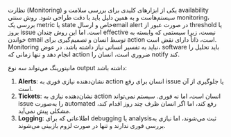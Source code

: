نظارت (Monitoring) یکی از ابزارهای کلیدی برای بررسی سلامت و availability سیستم‌هاست و به همین دلیل باید با دقت طراحی شود. روش سنتی monitoring، بررسی یک metric یا state خاص و ارسالemail alert در صورت عبور از threshold یا بروز issue است. اما این روش چندان effective نیست، زیرا سیستمی که وابسته به خواندن email توسط انسان و تصمیم‌گیری برای action است، ذاتاً دارای نقض است. Monitoring نباید به تفسیر انسانی نیاز داشته باشد. در عوض، software باید تحلیل را انجام دهد و تنها زمانی که action ضروری است، انسان را notify کند.

مانیتورینگ می‌تواند سه نوع output داشته باشد:

1. **Alerts**: نشان‌دهنده نیازی فوری به action انسان برای رفع issue یا جلوگیری از آن است.
2. **Tickets**: نشان‌دهنده نیازی به action انسان است، اما نه فوری. سیستم نمی‌تواند issue را به‌صورت automated رفع کند، اما اگر انسان ظرف چند روز اقدام کند، مشکلی پیش نمی‌آید.
3. **Logging**: اطلاعاتی که برای debugging یا analysisثبت می‌شوند، اما نیازی به بررسی فوری ندارند و تنها در صورت لزوم بازبینی می‌شوند.